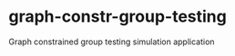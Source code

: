 graph-constr-group-testing
==========================

Graph constrained group testing simulation application
